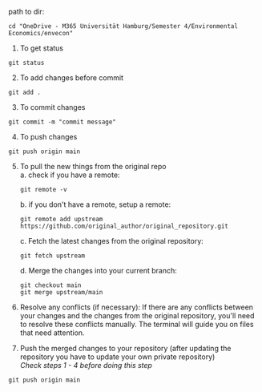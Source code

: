 path to dir:
```
cd "OneDrive - M365 Universität Hamburg/Semester 4/Environmental Economics/envecon"
```

1. To get status
```
git status
```

2. To add changes before commit
```
git add .
```

3. To commit changes
```
git commit -m "commit message"
```
4. To push changes
```
git push origin main
```

5. To pull the new things from the original repo\
    a. check if you have a remote:
    ```
    git remote -v
    ```
    b. if you don't have a remote, setup a remote:
    ```
    git remote add upstream https://github.com/original_author/original_repository.git
    ```
    c. Fetch the latest changes from the original repository:
    ```
    git fetch upstream
    ```
    d. Merge the changes into your current branch:
    ```
    git checkout main
    git merge upstream/main
    ```

6. Resolve any conflicts (if necessary):
If there are any conflicts between your changes and the changes from the original repository, you'll need to resolve these conflicts manually. The terminal will guide you on files that need attention.

7. Push the merged changes to your repository (after updating the repository you have to update your own private repository)\
*Check steps 1 - 4 before doing this step*
```
git push origin main
```

